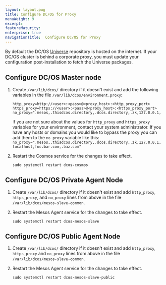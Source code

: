 ```yaml
---
layout: layout.pug
title: Configure DC/OS for Proxy
menuWeight: 9
excerpt:
featureMaturity:
enterprise: true
navigationTitle:  Configure DC/OS for Proxy
---
```





By default the DC/OS [Universe](https://github.com/mesosphere/universe) repository is hosted on the internet. If your DC/OS cluster is behind a corporate proxy, you must update your configuration post-installation to fetch the Universe packages. 

## Configure DC/OS Master node

1.  Create `/var/lib/dcos/` directory if it doesn't exist and add the following variables in the file `/var/lib/dcos/environment.proxy`:

    ```
    http_proxy=http://<user>:<pass>@<proxy_host>:<http_proxy_port>
    https_proxy=https://<user>:<pass>@<proxy_host>:<https_proxy_port>
    no_proxy=".mesos,.thisdcos.directory,.dcos.directory,.zk,127.0.0.1,localhost"
    ```
    
    If you are not sure about the values for `http_proxy` and `https_proxy` variables for your environment, contact your system administrator.
    If you have any hosts or domains you would like to bypass the proxy you can add them to the `no_proxy` variable like this: `no_proxy=".mesos,.thisdcos.directory,.dcos.directory,.zk,127.0.0.1,localhost,foo.bar.com,.baz.com"`
    
1.  Restart the Cosmos service for the changes to take effect.

    ```
    sudo systemctl restart dcos-cosmos
    ```

## Configure DC/OS Private Agent Node

1.  Create `/var/lib/dcos/` directory if it doesn't exist and add `http_proxy`, `https_proxy`, and `no_proxy` lines from above in the file `/var/lib/dcos/mesos-slave-common`.


1.  Restart the Mesos Agent service for the changes to take effect.

    ```
    sudo systemctl restart dcos-mesos-slave
    ```

## Configure DC/OS Public Agent Node

1.  Create `/var/lib/dcos/` directory if it doesn't exist and add `http_proxy`, `https_proxy` and `no_proxy` lines from above in the file `/var/lib/dcos/mesos-slave-common`.


1.  Restart the Mesos Agent service for the changes to take effect.

    ```
    sudo systemctl restart dcos-mesos-slave-public
    ```

